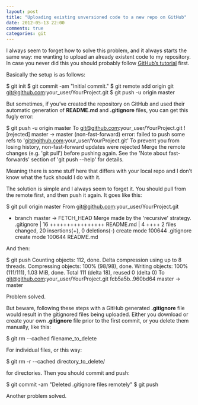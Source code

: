 ```yaml
---
layout: post
title: "Uploading existing unversioned code to a new repo on GitHub"
date: 2012-05-13 22:00
comments: true
categories: git
---
```


I always seem to forget how to solve this problem, and it always starts the same way: me wanting to upload an already existent code to my repository. In case you never did this you should probably follow 
[GitHub’s tutorial](http://help.github.com/mac-set-up-git/) first.

Basically the setup is as follows:

$ git init
$ git commit -am "Initial commit."
$ git remote add origin git git@github.com:your_user/YourProject.git
$ git push -u origin master

But sometimes, if you’ve created the repository on GitHub and used their automatic generation of 
**README.md**
 and 
**.gitignore**
 files, you can get this fugly error:

$ git push -u origin master
To git@github.com:your_user/YourProject.git
 ! [rejected]        master -> master (non-fast-forward)
error: failed to push some refs to 'git@github.com:your_user/YourProject.git'
To prevent you from losing history, non-fast-forward updates were rejected
Merge the remote changes (e.g. 'git pull') before pushing again.  See the
'Note about fast-forwards' section of 'git push --help' for details.

Meaning 
there is some stuff here that differs with your local repo and I don’t know what the fuck should I do with it.

The solution is simple and I always seem to forget it. You should pull from the remote first, and then push it again. It goes like this:

$ git pull origin master
From git@github.com:your_user/YourProject.git
 * branch            master     -> FETCH_HEAD
Merge made by the 'recursive' strategy.
 .gitignore |   16 ++++++++++++++++
 README.md  |    4 ++++
 2 files changed, 20 insertions(+), 0 deletions(-)
 create mode 100644 .gitignore
 create mode 100644 README.md

And then:

$ git push
Counting objects: 112, done.
Delta compression using up to 8 threads.
Compressing objects: 100% (98/98), done.
Writing objects: 100% (111/111), 1.03 MiB, done.
Total 111 (delta 18), reused 0 (delta 0)
To git@github.com:your_user/YourProject.git
   fcb5a5b..960bd64  master -> master

Problem solved.

But beware, following these steps with a GitHub generated 
**.gitignore**
 file would result in the 
gitignored files being uploaded. Either you download or create your own 
**.gitignore**
 file prior to the first commit, or you delete them manually, like this:

$ git rm --cached filename_to_delete

For individual files, or this way:

$ git rm -r --cached directory_to_delete/

for directories. Then you should commit and push:

$ git commit -am "Deleted .gitignore files remotely"
$ git push

Another problem solved.